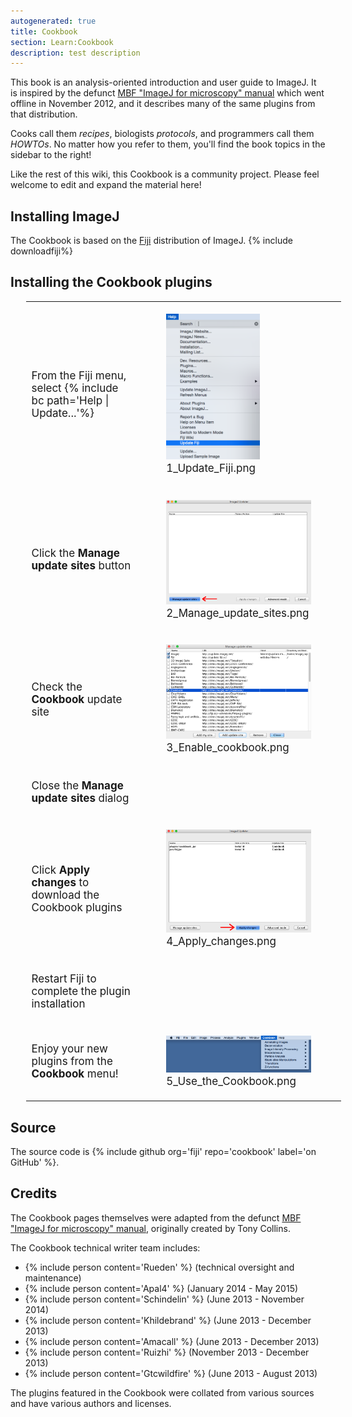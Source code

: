 ```yaml
---
autogenerated: true
title: Cookbook
section: Learn:Cookbook
description: test description
---
```



This book is an analysis-oriented introduction and user guide to ImageJ. It is inspired by the defunct [MBF "ImageJ for microscopy" manual](/software/mbf-imagej) which went offline in November 2012, and it describes many of the same plugins from that distribution.

Cooks call them *recipes*, biologists *protocols*, and programmers call them *HOWTOs*. No matter how you refer to them, you'll find the book topics in the sidebar to the right!

Like the rest of this wiki, this Cookbook is a community project. Please feel welcome to edit and expand the material here! 


Installing ImageJ
-----------------

The Cookbook is based on the [Fiji](/fiji) distribution of ImageJ. {% include downloadfiji%}


Installing the Cookbook plugins
-------------------------------

<table style="font-size:17px; margin-left: 25px;"><tbody><tr class="odd"><td><p>From the Fiji menu, select {% include bc path='Help | Update...'%}</p></td><td><figure><img src="/media/1 Update Fiji.png" title="1_Update_Fiji.png" width="150" alt="1_Update_Fiji.png" /><figcaption aria-hidden="true">1_Update_Fiji.png</figcaption></figure></td></tr><tr class="even"><td><p>Click the <strong>Manage update sites</strong> button</p></td><td><figure><img src="/media/2 Manage update sites.png" title="2_Manage_update_sites.png" width="250" alt="2_Manage_update_sites.png" /><figcaption aria-hidden="true">2_Manage_update_sites.png</figcaption></figure></td></tr><tr class="odd"><td><p>Check the <strong>Cookbook</strong> update site</p></td><td><figure><img src="/media/3 Enable cookbook.png" title="3_Enable_cookbook.png" width="250" alt="3_Enable_cookbook.png" /><figcaption aria-hidden="true">3_Enable_cookbook.png</figcaption></figure></td></tr><tr class="even"><td><p>Close the <strong>Manage update sites</strong> dialog</p></td><td></td></tr><tr class="odd"><td><p>Click <strong>Apply changes</strong> to download the Cookbook plugins</p></td><td><figure><img src="/media/4 Apply changes.png" title="4_Apply_changes.png" width="250" alt="4_Apply_changes.png" /><figcaption aria-hidden="true">4_Apply_changes.png</figcaption></figure></td></tr><tr class="even"><td><p>Restart Fiji to complete the plugin installation</p></td><td></td></tr><tr class="odd"><td><p>Enjoy your new plugins from the <strong>Cookbook</strong> menu!</p></td><td><figure><img src="/media/5 Use the Cookbook.png" title="5_Use_the_Cookbook.png" width="250" alt="5_Use_the_Cookbook.png" /><figcaption aria-hidden="true">5_Use_the_Cookbook.png</figcaption></figure></td></tr></tbody></table>

Source
------

The source code is {% include github org='fiji' repo='cookbook' label='on GitHub' %}.

Credits
-------

The Cookbook pages themselves were adapted from the defunct [MBF "ImageJ for microscopy" manual](/software/mbf-imagej), originally created by Tony Collins.

The Cookbook technical writer team includes:

-   {% include person content='Rueden' %} (technical oversight and maintenance)
-   {% include person content='Apal4' %} (January 2014 - May 2015)
-   {% include person content='Schindelin' %} (June 2013 - November 2014)
-   {% include person content='Khildebrand' %} (June 2013 - December 2013)
-   {% include person content='Amacall' %} (June 2013 - December 2013)
-   {% include person content='Ruizhi' %} (November 2013 - December 2013)
-   {% include person content='Gtcwildfire' %} (June 2013 - August 2013)

The plugins featured in the Cookbook were collated from various sources and have various authors and licenses.

 

